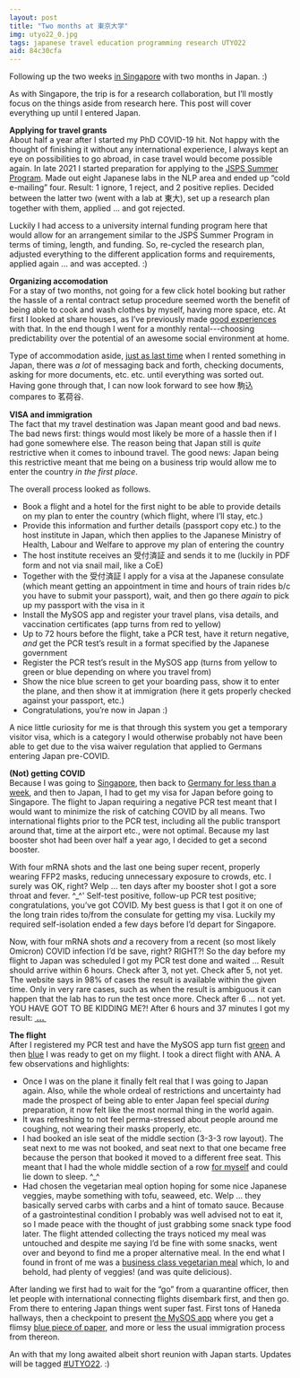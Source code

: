 ```yaml
---
layout: post
title: "Two months at 東京大学"
img: utyo22_0.jpg
tags: japanese travel education programming research UTYO22
aid: 84c30cfa
---
```


Following up the two weeks [in Singapore](/a/c0291245) with two months in Japan. :)

As with Singapore, the trip is for a research collaboration, but I’ll mostly focus on the things aside from research here. This post will cover everything up until I entered Japan.

**Applying for travel grants**  
About half a year after I started my PhD COVID-19 hit. Not happy with the thought of finishing it without any international experience, I always kept an eye on possibilities to go abroad, in case travel would become possible again. In late 2021 I started preparation for applying to the [JSPS Summer Program](https://www.jsps.go.jp/english/e-summer/). Made out eight Japanese labs in the NLP area and ended up “cold e-mailing” four. Result: 1 ignore, 1 reject, and 2 positive replies. Decided between the latter two (went with a lab at <span class="mixlang"><span class="swap" swap="the University of Tokyo"><span class="inner">東大</span></span></span>), set up a research plan together with them, applied ... and got rejected.

Luckily I had access to a university internal funding program here that would allow for an arrangement similar to the JSPS Summer Program in terms of timing, length, and funding. So, re-cycled the research plan, adjusted everything to the different application forms and requirements, applied again ... and was accepted. :)

**Organizing accomodation**  
For a stay of two months, not going for a few click hotel booking but rather the hassle of a rental contract setup procedure seemed worth the benefit of being able to cook and wash clothes by myself, having more space, etc. At first I looked at share houses, as I’ve previously made [good experiences](/a/e3b2107a) with that. In the end though I went for a monthly rental---choosing predictability over the potential of an awesome social environment at home.

Type of accommodation aside, [just as last time](/a/e3b2107a) when I rented something in Japan, there was *a lot* of messaging back and forth, checking documents, asking for more documents, etc. etc. until everything was sorted out. Having gone through that, I can now look forward to see how <span class="mixlang"><span class="swap" swap="Komagome"><span class="inner">駒込</span></span></span> compares to <span class="mixlang"><span class="swap" swap="Myōgadani"><span class="inner">茗荷谷</span></span></span>.

**VISA and immigration**  
The fact that my travel destination was Japan meant good and bad news. The bad news first: things would most likely be more of a hassle then if I had gone somewhere else. The reason being that Japan still is *quite* restrictive when it comes to inbound travel. The good news: Japan being this restrictive meant that me being on a business trip would allow me to enter the country *in the first place*.

The overall process looked as follows.

* Book a flight and a hotel for the first night to be able to provide details on my plan to enter the country (which flight, where I’ll stay, etc.)
* Provide this information and further details (passport copy etc.) to the host institute in Japan, which then applies to the Japanese Ministry of Health, Labour and Welfare to approve my plan of entering the country
* The host institute receives an <span class="mixlang"><span class="swap" swap="Certificate for Completion of Registration to the ERFS system"><span class="inner">受付済証</span></span></span> and sends it to me (luckily in PDF form and not via snail mail, like a CoE)
* Together with the <span class="mixlang"><span class="swap" swap="Certificate for Completion of Registration to the ERFS system"><span class="inner">受付済証</span></span></span> I apply for a visa at the Japanese consulate (which meant getting an appointment in time and hours of train rides b/c you have to submit your passport), wait, and then go there *again* to pick up my passport with the visa in it
* Install the MySOS app and register your travel plans, visa details, and vaccination certificates (app turns from red to yellow)
* Up to 72 hours before the flight, take a PCR test, have it return negative, *and* get the PCR test’s result in a format specified by the Japanese government
* Register the PCR test’s result in the MySOS app (turns from yellow to green or blue depending on where you travel from)
* Show the nice blue screen to get your boarding pass, show it to enter the plane, and then show it at immigration (here it gets properly checked against your passport, etc.)
* Congratulations, you’re now in Japan :)

A nice little curiosity for me is that through this system you get a temporary visitor visa, which is a category I would otherwise probably not have been able to get due to the visa waiver regulation that applied to Germans entering Japan pre-COVID.

**(Not) getting COVID**  
Because I was going to [Singapore](/a/c0291245), then back to [Germany for less than a week](/a/885509ba), and then to Japan, I had to get my visa for Japan before going to Singapore. The flight to Japan requiring a negative PCR test meant that I would want to minimize the risk of catching COVID by all means. Two international flights prior to the PCR test, including all the public transport around that, time at the airport etc., were not optimal. Because my last booster shot had been over half a year ago, I decided to get a second booster.

With four mRNA shots and the last one being super recent, properly wearing FFP2 masks, reducing unnecessary exposure to crowds, etc. I surely was OK, right? Welp ... ten days after my booster shot I got a sore throat and fever. ^\_^' Self-test positive, follow-up PCR test positive; congratulations, you’ve got COVID. My best guess is that I got it on one of the long train rides to/from the consulate for getting my visa. Luckily my required self-isolation ended a few days before I’d depart for Singapore.

Now, with four mRNA shots *and* a recovery from a recent (so most likely Omicron) COVID infection I’d be save, right? RIGHT?! So the day before my flight to Japan was scheduled I got my PCR test done and waited ... Result should arrive within 6 hours. Check after 3, not yet. Check after 5, not yet. The website says in 98% of cases the result is available within the given time. Only in very rare cases, such as when the result is ambiguous it can happen that the lab has to run the test once more. Check after 6 ... not yet. YOU HAVE GOT TO BE KIDDING ME?! After 6 hours and 37 minutes I got my result: <b><a href="/assets/img/blog/utyo22_add_00.jpg"><span class="mixlang"><span class="swap" swap="！ ！ ！ Ｎ Ｅ Ｇ Ａ Ｔ Ｉ Ｖ Ｅ ！ ！ ！"><span class="inner">&nbsp;...&nbsp;</span></span></span></a></b>

**The flight**  
After I registered my PCR test and have the MySOS app turn fist [green](/assets/img/blog/utyo22_add_01.jpg) and then [blue](/assets/img/blog/utyo22_add_02.jpg) I was ready to get on my flight. I took a direct flight with ANA. A few observations and highlights:

* Once I was on the plane it finally felt real that I was going to Japan again. Also, while the whole ordeal of restrictions and uncertainty had made the prospect of being able to enter Japan feel special *during* preparation, it now felt like the most normal thing in the world again.
* It was refreshing to not feel perma-stressed about people around me coughing, not wearing their masks properly, etc.
* I had booked an isle seat of the middle section (3-3-3 row layout). The seat next to me was not booked, and seat next to that one became free because the person that booked it moved to a different free seat. This meant that I had the whole middle section of a row [for myself](/assets/img/blog/utyo22_add_03.jpg) and could lie down to sleep. ^\_^
* Had chosen the vegetarian meal option hoping for some nice Japanese veggies, maybe something with tofu, seaweed, etc. Welp ... they basically served carbs with carbs and a hint of tomato sauce. Because of a gastrointestinal condition I probably was well advised not to eat it, so I made peace with the thought of just grabbing some snack type food later. The flight attended collecting the trays noticed my meal was untouched and despite me saying I’d be fine with some snacks, went over and beyond to find me a proper alternative meal. In the end what I found in front of me was a [business class vegetarian meal](/assets/img/blog/utyo22_add_04.jpg) which, lo and behold, had plenty of veggies! (and was quite delicious).

After landing we first had to wait for the “go” from a quarantine officer, then let people with international connecting flights disembark first, and then go. From there to entering Japan things went super fast. First tons of Haneda hallways, then a checkpoint to present [the MySOS app](/assets/img/blog/utyo22_add_05.jpg) where you get a flimsy [blue piece of paper](/assets/img/blog/utyo22_add_06.jpg), and more or less the usual immigration process from thereon.

An with that my long awaited albeit short reunion with Japan starts. Updates will be tagged [#UTYO22](/s/UTYO22). :)
